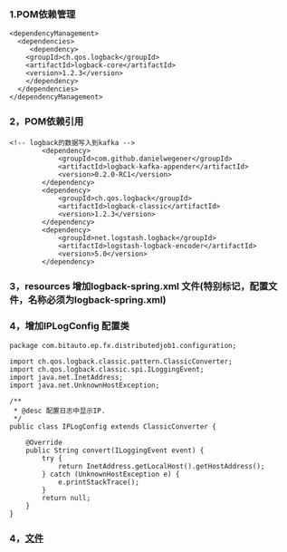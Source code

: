 ### 1.POM依赖管理
```
<dependencyManagement>
  <dependencies>
     <dependency>
    <groupId>ch.qos.logback</groupId>
    <artifactId>logback-core</artifactId>
    <version>1.2.3</version>
    </dependency>
  </dependencies>
</dependencyManagement>
```
### 2，POM依赖引用
```
<!-- logback的数据写入到kafka -->
		<dependency>
			<groupId>com.github.danielwegener</groupId>
			<artifactId>logback-kafka-appender</artifactId>
			<version>0.2.0-RC1</version>
		</dependency>
		<dependency>
			<groupId>ch.qos.logback</groupId>
			<artifactId>logback-classic</artifactId>
			<version>1.2.3</version>
		</dependency>
		<dependency>
			<groupId>net.logstash.logback</groupId>
			<artifactId>logstash-logback-encoder</artifactId>
			<version>5.0</version>
		</dependency>
```
### 3，resources 增加logback-spring.xml 文件(特别标记，配置文件，名称必须为logback-spring.xml)
### 4，增加IPLogConfig 配置类
```
package com.bitauto.ep.fx.distributedjob1.configuration;

import ch.qos.logback.classic.pattern.ClassicConverter;
import ch.qos.logback.classic.spi.ILoggingEvent;
import java.net.InetAddress;
import java.net.UnknownHostException;

/**
 * @desc 配置日志中显示IP.
 */
public class IPLogConfig extends ClassicConverter {

    @Override
    public String convert(ILoggingEvent event) {
        try {
            return InetAddress.getLocalHost().getHostAddress();
        } catch (UnknownHostException e) {
            e.printStackTrace();
        }
        return null;
    }
}
```
### 4，[文件](https://github.com/clh123321/java/blob/master/logback-%E6%8E%A5kafka%E5%BC%82%E6%AD%A5%E6%8E%A5%E6%94%B6%E6%B6%88%E6%81%AF-logback-spring.xml)